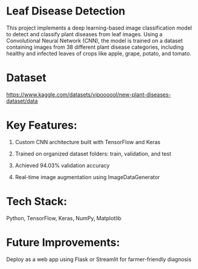 # Leaf Disease Detection
This project implements a deep learning-based image classification model to detect and classify plant diseases from leaf images. Using a Convolutional Neural Network (CNN), the model is trained on a dataset containing images from 38 different plant disease categories, including healthy and infected leaves of crops like apple, grape, potato, and tomato.

# Dataset 
https://www.kaggle.com/datasets/vipoooool/new-plant-diseases-dataset/data

# Key Features:
1. Custom CNN architecture built with TensorFlow and Keras

2. Trained on organized dataset folders: train, validation, and test

3. Achieved 94.03% validation accuracy

4. Real-time image augmentation using ImageDataGenerator

# Tech Stack:
Python, TensorFlow, Keras, NumPy, Matplotlib

# Future Improvements:
Deploy as a web app using Flask or Streamlit for farmer-friendly diagnosis
